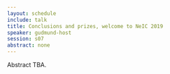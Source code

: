 ```yaml
---
layout: schedule
include: talk
title: Conclusions and prizes, welcome to NeIC 2019
speaker: gudmund-host
session: s07
abstract: none
---
```


Abstract TBA.
